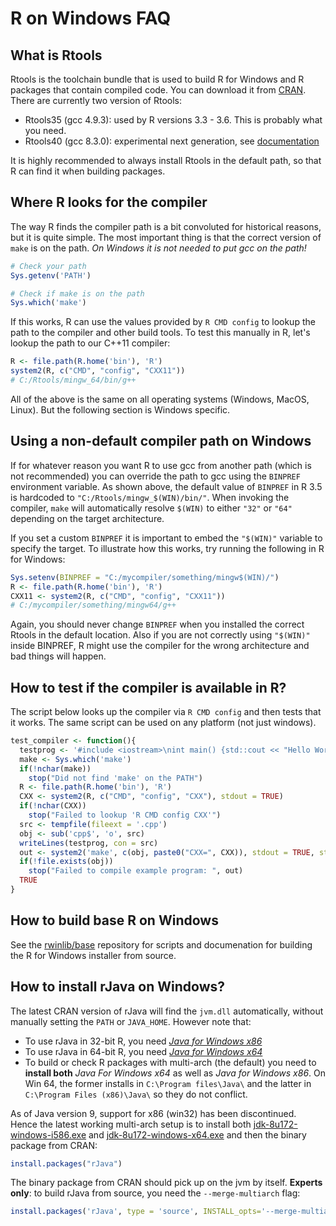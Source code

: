 # R on Windows FAQ


## What is Rtools

Rtools is the toolchain bundle that is used to build R for Windows and R packages that contain compiled code. You can download it from [CRAN](https://cran.r-project.org/bin/windows/Rtools/). There are currently two version of Rtools:

 - Rtools35 (gcc 4.9.3): used by R versions 3.3 - 3.6. This is probably what you need.
 - Rtools40 (gcc 8.3.0): experimental next generation, see [documentation](https://cran.r-project.org/bin/windows/testing/rtools40.html)

It is highly recommended to always install Rtools in the default path, so that R can find it when building packages.


## Where R looks for the compiler

The way R finds the compiler path is a bit convoluted for historical reasons, but it is quite simple. The most important thing is that the correct version of `make` is on the path. _On Windows it is not needed to put gcc on the path!_

```r
# Check your path
Sys.getenv('PATH')

# Check if make is on the path
Sys.which('make')
```

If this works, R can use the values provided by `R CMD config` to lookup the path to the compiler and other build tools. To test this manually in R, let's lookup the path to our C++11 compiler:

```r
R <- file.path(R.home('bin'), 'R')
system2(R, c("CMD", "config", "CXX11"))
# C:/Rtools/mingw_64/bin/g++
```

All of the above is the same on all operating systems (Windows, MacOS, Linux). But the following section is Windows specific.


## Using a non-default compiler path on Windows

If for whatever reason you want R to use gcc from another path (which is not recommended) you can override the path to gcc using the `BINPREF` environment variable. As shown above, the default value of `BINPREF` in R 3.5 is hardcoded to `"C:/Rtools/mingw_$(WIN)/bin/"`.  When invoking the compiler, `make` will automatically resolve `$(WIN)` to either `"32"` or `"64"` depending on the target architecture. 

If you set a custom `BINPREF` it is important to embed the `"$(WIN)"` variable to specify the target. To illustrate how this works, try running the following in R for Windows:

```r
Sys.setenv(BINPREF = "C:/mycompiler/something/mingw$(WIN)/")
R <- file.path(R.home('bin'), 'R')
CXX11 <- system2(R, c("CMD", "config", "CXX11"))
# C:/mycompiler/something/mingw64/g++
```

Again, you should never change `BINPREF` when you installed the correct Rtools in the default location. Also if you are not correctly using `"$(WIN)"` inside BINPREF, R might use the compiler for the wrong architecture and bad things will happen.


## How to test if the compiler is available in R?

The script below looks up the compiler via `R CMD config` and then tests that it works. The same script can be used on any platform (not just windows).

```r
test_compiler <- function(){
  testprog <- '#include <iostream>\nint main() {std::cout << "Hello World!";}'
  make <- Sys.which('make')
  if(!nchar(make))
    stop("Did not find 'make' on the PATH")
  R <- file.path(R.home('bin'), 'R')
  CXX <- system2(R, c("CMD", "config", "CXX"), stdout = TRUE)
  if(!nchar(CXX))
    stop("Failed to lookup 'R CMD config CXX'")
  src <- tempfile(fileext = '.cpp')
  obj <- sub('cpp$', 'o', src)
  writeLines(testprog, con = src)
  out <- system2('make', c(obj, paste0("CXX=", CXX)), stdout = TRUE, stderr = TRUE)
  if(!file.exists(obj))
    stop("Failed to compile example program: ", out)
  TRUE
}
```

## How to build base R on Windows

See the [rwinlib/base](https://github.com/rwinlib/base) repository for scripts and documenation for building the R for Windows installer from source.

## How to install rJava on Windows?

The latest CRAN version of rJava will find the `jvm.dll` automatically, without manually setting the `PATH` or `JAVA_HOME`. However note that:
 
 - To use rJava in 32-bit R, you need [_Java for Windows x86_](http://www.oracle.com/technetwork/java/javase/downloads/jdk8-downloads-2133151.html)
 - To use rJava in 64-bit R, you need [_Java for Windows x64_](http://www.oracle.com/technetwork/java/javase/downloads/jdk8-downloads-2133151.html)
 - To build or check R packages with multi-arch (the default) you need to  __install both__ _Java For Windows x64_ as well as _Java for Windows x86_. On Win 64, the former installs in `C:\Program files\Java\` and the latter in `C:\Program Files (x86)\Java\` so they do not conflict.

As of Java version 9, support for x86 (win32) has been discontinued. Hence the latest working multi-arch setup is to install both [jdk-8u172-windows-i586.exe](http://www.oracle.com/technetwork/java/javase/downloads/jdk8-downloads-2133151.html) and [jdk-8u172-windows-x64.exe](http://www.oracle.com/technetwork/java/javase/downloads/jdk8-downloads-2133151.html) and then the binary package from CRAN: 

```r
install.packages("rJava")
```

The binary package from CRAN should pick up on the jvm by itself. __Experts only__: to build rJava from source, you need the `--merge-multiarch` flag:

```r
install.packages('rJava', type = 'source', INSTALL_opts='--merge-multiarch')
```


